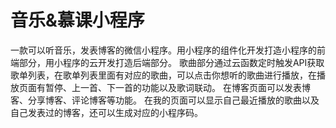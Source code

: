# 音乐&amp;慕课小程序
一款可以听音乐，发表博客的微信小程序。用小程序的组件化开发打造小程序的前端部分，用小程序的云开发打造后端部分。
歌曲部分通过云函数定时触发API获取歌单列表，在歌单列表里面有对应的歌曲，可以点击你想听的歌曲进行播放，在播放页面有暂停、上一首、下一首的功能以及歌词联动。
在博客页面可以发表博客、分享博客、评论博客等功能。
在我的页面可以显示自己最近播放的歌曲以及自己发表过的博客，还可以生成对应的小程序码。
